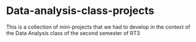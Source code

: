# Data-analysis-class-projects
This is a collection of mini-projects that we had to develop in the context of the Data Analysis class of the second semester of RT3
